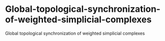 # Global-topological-synchronization-of-weighted-simplicial-complexes
Global topological synchronization of weighted simplicial complexes
